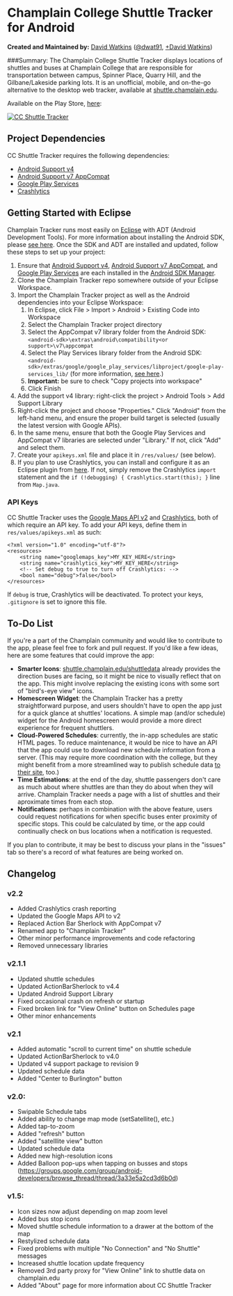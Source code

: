 # Champlain College Shuttle Tracker for Android

**Created and Maintained by:** [David Watkins](http://davidofwatkins.com/) ([@dwat91](https://twitter.com/dwat91), [+David Watkins](https://plus.google.com/104494880066441442910))

###Summary:
The Champlain College Shuttle Tracker displays locations of shuttles and buses at Champlain College that are responsible for transportation between campus, Spinner Place, Quarry Hill, and the Gilbane/Lakeside parking lots. It is an unofficial, mobile, and on-the-go alternative to the desktop web tracker, available at [shuttle.champlain.edu](http://shuttle.champlain.edu).

Available on the Play Store, [here](https://play.google.com/store/apps/details?id=dwat.ccshuttletracker):

[![CC Shuttle Tracker](https://developer.android.com/images/brand/en_generic_rgb_wo_45.png)](https://play.google.com/store/apps/details?id=dwat.ccshuttletracker)

## Project Dependencies

CC Shuttle Tracker requires the following dependencies:

* [Android Support v4](http://developer.android.com/tools/support-library/features.html#v4)
* [Android Support v7 AppCompat](http://developer.android.com/tools/support-library/features.html#v7-appcompat)
* [Google Play Services](https://developer.android.com/google/play-services/index.html?hl=en)
* [Crashlytics](https://www.crashlytics.com/)


## Getting Started with Eclipse

Champlain Tracker runs most easily on [Eclipse](https://www.eclipse.org/) with ADT (Android Development Tools). For more information about installing the Android SDK, please [see here](https://developer.android.com/sdk/installing/index.html). Once the SDK and ADT are installed and updated, follow these steps to set up your project:

1. Ensure that [Android Support v4](http://developer.android.com/tools/support-library/features.html#v4), [Android Support v7 AppCompat](http://developer.android.com/tools/support-library/features.html#v7-appcompat), and [Google Play Services](https://developer.android.com/google/play-services/index.html?hl=en) are each installed in the [Android SDK Manager](http://developer.android.com/tools/help/sdk-manager.html).
1. Clone the Champlain Tracker repo somewhere outside of your Eclipse Workspace.
1. Import the Champlain Tracker project as well as the Android dependencies into your Eclipse Workspace:
	1. In Eclipse, click File > Import > Android > Existing Code into Workspace
	1. Select the Champlain Tracker project directory
	1. Select the AppCompat v7 library folder from the Android SDK: `<android-sdk>\extras\android\compatibility<or support>\v7\appcompat`
	1. Select the Play Services library folder from the Android SDK: `<android-sdk>/extras/google/google_play_services/libproject/google-play-services_lib/` (for more information, [see here](http://developer.android.com/google/play-services/setup.html).)
	1. **Important:** be sure to check "Copy projects into workspace"
	1. Click Finish
1. Add the support v4 library: right-click the project > Android Tools > Add Support Library
1. Right-click the project and choose "Properties." Click "Android" from the left-hand menu, and ensure the proper build target is selected (usually the latest version with Google APIs).
1. In the same menu, ensure that both the Google Play Services and AppCompat v7 libraries are selected under "Library." If not, click "Add" and select them.
1. Create your `apikeys.xml` file and place it in `/res/values/` (see below).
1. If you plan to use Crashlytics, you can install and configure it as an Eclipse plugin from [here](https://www.crashlytics.com/onboard). If not, simply remove the Crashlytics `import` statement and the `if (!debugging) { Crashlytics.start(this); }` line from `Map.java`.

### API Keys

CC Shuttle Tracker uses the [Google Maps API v2](https://developers.google.com/maps/documentation/android/) and [Crashlytics](https://www.crashlytics.com/), both of which require an API key. To add your API keys, define them in `res/values/apikeys.xml` as such:

	<?xml version="1.0" encoding="utf-8"?>
	<resources>
	    <string name="googlemaps_key">MY_KEY_HERE</string>
	    <string name="crashlytics_key">MY_KEY_HERE</string>
	    <!-- Set debug to true to turn off Crashlytics: -->
    	<bool name="debug">false</bool>
	</resources>

If `debug` is true, Crashlytics will be deactivated. To protect your keys, `.gitignore` is set to ignore this file.

## To-Do List

If you're a part of the Champlain community and would like to contribute to the app, please feel free to fork and pull request. If you'd like a few ideas, here are some features that could improve the app:

- **Smarter Icons**: [shuttle.champlain.edu/shuttledata](http://shuttle.champlain.edu/shuttledata) already provides the direction buses are facing, so it might be nice to visually reflect that on the app. This might involve replacing the existing icons with some sort of "bird's-eye view" icons.
- **Homescreen Widget**: the Champlain Tracker has a pretty straightforward purpose, and users shouldn't have to open the app just for a quick glance at shuttles' locations. A simple map (and/or schedule) widget for the Android homescreen would provide a more direct experience for frequent shuttlers.
- **Cloud-Powered Schedules**: currently, the in-app schedules are static HTML pages. To reduce maintenance, it would be nice to have an API that the app could use to download new schedule information from a server. (This may require more coordination with the college, but they might benefit from a more streamlined way to publish schedule data [to their site](http://www.champlain.edu/current-students/campus-services/transportation-and-parking/transportation-services-and-shuttle/shuttle), too.)
- **Time Estimations**: at the end of the day, shuttle passengers don't care as much about where shuttles are than they do about when they will arrive. Champlain Tracker needs a page with a list of shuttles and their aproximate times from each stop.
- **Notifications**: perhaps in combination with the above feature, users could request notifications for when specific buses enter proximity of specific stops. This could be calculated by time, or the app could continually check on bus locations when a notification is requested.

If you plan to contribute, it may be best to discuss your plans in the "issues" tab so there's a record of what features are being worked on.

## Changelog

### v2.2

- Added Crashlytics crash reporting
- Updated the Google Maps API to v2
- Replaced Action Bar Sherlock with AppCompat v7
- Renamed app to "Champlain Tracker"
- Other minor performance improvements and code refactoring
- Removed unnecessary libraries

### v2.1.1

- Updated shuttle schedules
- Updated ActionBarSherlock to v4.4
- Updated Android Support Library
- Fixed occasional crash on refresh or startup
- Fixed broken link for "View Online" button on Schedules page
- Other minor enhancements

### v2.1

- Added automatic "scroll to current time" on shuttle schedule
- Updated ActionBarSherlock to v4.0
- Updated v4 support package to revision 9
- Updated schedule data
- Added "Center to Burlington" button

### v2.0:

- Swipable Schedule tabs
- Added ability to change map mode (setSatellite(), etc.)
- Added tap-to-zoom
- Added "refresh" button
- Added "satelllite view" button
- Updated schedule data
- Added new high-resolution icons
- Added Balloon pop-ups when tapping on busses and stops (https://groups.google.com/group/android-developers/browse_thread/thread/3a33e5a2cd3d6b0d)

### v1.5:

- Icon sizes now adjust depending on map zoom level
- Added bus stop icons
- Moved shuttle schedule information to a drawer at the bottom of the map
- Restylized schedule data
- Fixed problems with multiple "No Connection" and "No Shuttle" messages
- Increased shuttle location update frequency
- Removed 3rd party proxy for "View Online" link to shuttle data on champlain.edu
- Added "About" page for more information about CC Shuttle Tracker
